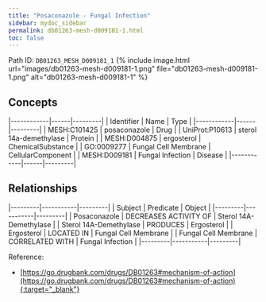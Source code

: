 ```yaml
---
title: "Posaconazole - Fungal Infection"
sidebar: mydoc_sidebar
permalink: db01263-mesh-d009181-1.html
toc: false 
---
```



Path ID: `DB01263_MESH_D009181_1`
{% include image.html url="images/db01263-mesh-d009181-1.png" file="db01263-mesh-d009181-1.png" alt="db01263-mesh-d009181-1" %}

## Concepts

|------------|------|---------|
| Identifier | Name | Type    |
|------------|------|---------|
| MESH:C101425 | posaconazole | Drug |
| UniProt:P10613 | sterol 14a-demethylase | Protein |
| MESH:D004875 | ergosterol | ChemicalSubstance |
| GO:0009277 | Fungal Cell Membrane | CellularComponent |
| MESH:D009181 | Fungal Infection | Disease |
|------------|------|---------|

## Relationships

|---------|-----------|---------|
| Subject | Predicate | Object  |
|---------|-----------|---------|
| Posaconazole | DECREASES ACTIVITY OF | Sterol 14A-Demethylase |
| Sterol 14A-Demethylase | PRODUCES | Ergosterol |
| Ergosterol | LOCATED IN | Fungal Cell Membrane |
| Fungal Cell Membrane | CORRELATED WITH | Fungal Infection |
|---------|-----------|---------|

Reference:
  - [https://go.drugbank.com/drugs/DB01263#mechanism-of-action](https://go.drugbank.com/drugs/DB01263#mechanism-of-action){:target="_blank"}